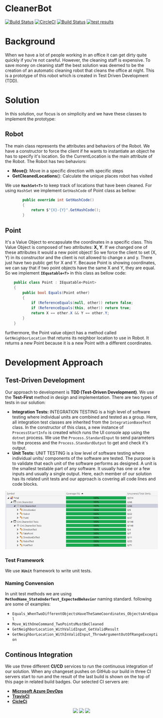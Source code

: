 # CleanerBot
[![Build Status](https://www.travis-ci.com/alireza-es/CleanerBot.svg?branch=master)](https://www.travis-ci.com/alireza-es/CleanerBot) [![CircleCI](https://circleci.com/gh/alireza-es/CleanerBot.svg?style=svg)](https://circleci.com/gh/alireza-es/CleanerBot) [![Build Status](https://dev.azure.com/alireza-es/CleanerBot/_apis/build/status/CleanerBot-.Net%20Core-CI?branchName=master)](https://dev.azure.com/alireza-es/CleanerBot/_build/latest?definitionId=6&branchName=master) [![test results](https://img.shields.io/azure-devops/tests/alireza-es/CleanerBot/6)](https://dev.azure.com/alireza-es/CleanerBot/_build?definitionId=6)




# Background
When we have a lot of people working in an office it can get dirty quite quickly if you're not careful.
However, the cleaning staff is expensive. To save money on cleaning staff the best solution was deemed to be the creation of an automatic cleaning robot that cleans the office at night.
This is a prototype of this robot which is created in Test Driven Development (TDD).

# Solution
In this solution, our focus is on simplicity and we have these classes to implement the prototype:

## Robot
The main class represents the attributes and behaviors of the Robot. We have a constructor to force the client if he wants to instantiate an object he has to specify it's location. So the CurrentLocation is the main attribute of the Robot. 
The Robot has two behaviors:
- **Move()**: Move in a specific direction with specific steps
- **GetCleanedLocations**(): Calculate the unique places robot has visited

We use **`HashSet<T>`** to keep track of locations that have been cleaned. For using `HashSet` we implement `GetHashCode` of Point class as bellow:
```csharp
        public override int GetHashCode()
        {
            return $"{X}-{Y}".GetHashCode();
        }
```
## Point
It's a Value Object to encapsulate the coordinates in a specific class. This Value Object is composed of two attributes: **X, Y**. If we changed one of these attributes it would a new point object! So we force the client to set (X, Y) in its constructor and the client is not allowed to change x and y. There just have two public get for X and Y.
Because Point is showing coordinates, we can say that if two point objects have the same X and Y, they are equal. So we implement **`IEquatable<T>`** in this class as bellow code:
```csharp
    public class Point : IEquatable<Point>
    {
        public bool Equals(Point other)
        {
            if (ReferenceEquals(null, other)) return false;
            if (ReferenceEquals(this, other)) return true;
            return X == other.X && Y == other.Y;
        }
    }
```
furthermore, the Point value object has a method called `GetNeighborLocation` that returns its neighbor location to use in Robot. It returns a new Point because it is a new Point with a different coordinates.

# Development Approach
## Test-Driven Development
Our approach to development is **TDD (Test-Driven Development)**. We use the **Test-First** method in design and implementation. 
There are two types of tests in our solution:
- **Integration Tests:** INTEGRATION TESTING is a high level of software testing where individual units are combined and tested as a group. Here, all integration test classes are inherited from the `IntegrationBaseTest` class. In the constructor of this class, a new instance of `ProcessStartInfo` is created which runs the UI console app using the `dotnet` process. We use the `Process.StandardInput` to send parameters to the process and the `Process.StandardOutput` to get and check it's output.
- **Unit Tests:** UNIT TESTING is a low level of software testing where individual units/ components of the software are tested. The purpose is to validate that each unit of the software performs as designed. A unit is the smallest testable part of any software. It usually has one or a few inputs and usually a single output. Here, each member of our solution has its related unit tests and our approach is covering all code lines and code blocks.
<img src="https://github.com/alireza-es/CleanerBot/blob/master/docs/images/CodeCoverage.JPG"/>

### Test Framework

We use **`XUnit`** framework to write unit tests.
### Naming Convension
In unit test methods we are using **`MethodName_StateUnderTest_ExpectedBehavior`** naming standard. following are some of examples:

- `Equals_WhenTwoDifferentObjectsHaveTheSameCoordinates_ObjectsAreEqual`
- `Move_WithOneCommand_TwoPointsMustBeCleaned`
- `GetNeighborLocation_WithValidInput_GetValidResult`
- `GetNeighborLocation_WithInValidInput_ThrowArgumentOutOfRangeException`

## Continous Integration
We use three different **CI/CD** services to run the continuous integration of our solution. When any changeset pushes on GitHub our build in three CI servers start to run and the result of the last build is shown on the top of this page in related build badges. Our selected CI servers are:
- [**Microsoft Azure DevOps**](https://dev.azure.com/alireza-es/CleanerBot/_build/latest?definitionId=6&branchName=master)
- [**TravisCI** ](https://www.travis-ci.com/alireza-es/CleanerBot)
- [**CicleCi**](https://circleci.com/gh/alireza-es/CleanerBot)
<p align="center">
<img src="https://alireza-es.github.io/CleanerBot/docs/ci/azuredevops.png" width="100px"/> <img src="https://alireza-es.github.io/CleanerBot/docs/ci/circleci.png" width="100px"/> <img src="https://alireza-es.github.io/CleanerBot/docs/ci/travisci.png" width="100px"/>
</p>



